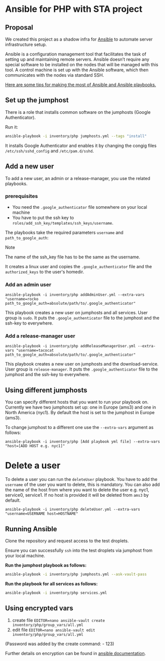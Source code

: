 # Ansible for PHP with STA project

## Proposal

We created this project as a shadow infra for [Ansible](https://docs.ansible.com/ansible/latest/index.html) to automate server infrastructure setup.

Ansible is a configuration management tool that facilitates the task of setting up and maintaining remote servers.
Ansible doesn’t require any special software to be installed on the nodes that will be managed with this tool. A control machine is set up with the Ansible software, which then communicates with the nodes via standard SSH.

[Here are some tips for making the most of Ansible and Ansible playbooks.](https://docs.ansible.com/ansible/2.8/user_guide/playbooks_best_practices.html#best-practices)


## Set up the jumphost

There is a role that installs common software on the jumphosts (Google Authenticator).

Run it:
```sh
ansible-playbook -i inventory/php jumphosts.yml --tags "install"
```
It installs Google Authenticator and enables it by changing the congig files `/etc/ssh/sshd_config` and `/etc/pam.d/sshd`.

## Add a new user

To add a new user, an admin or a release-manager, you use the related playbooks.

### prerequisites

- You need the `.google_authenticator` file somewhere on your local machine
- You have to put the ssh key to `roles/add_ssh_key/templates/ssh_keys/username`.

The playbooks take the required parameters `username` and `path_to_google_auth`:

> [!NOTE]
> The name of the ssh_key file has to be the same as the username.

It creates a linux user and copies the `.google_authenticator` file and the `authorized_keys` to the user's homedir.

### Add an admin user

```shell
ansible-playbook -i inventory/php addAdminUser.yml --extra-vars "username=rocko path_to_google_auth=absolute/path/to/.google_authenticator"
```

This playbook creates a new user on jumphosts and all services.
User group is `sudo`. It puts the `.google_authenticator` file to the jumphost and the ssh-key to everywhere.

### Add a release-manager user

```shell
ansible-playbook -i inventory/php addReleaseManagerUser.yml --extra-vars "username=tacocat path_to_google_auth=absolute/path/to/.google_authenticator"
```

This playbook creates a new user on jumphosts and the download-service.
User group is `release-manager`. It puts the `.google_authenticator` file to the jumphost and the ssh-key to everywhere.

## Using different jumphosts

You can specify different hosts that you want to run your playbook on. Currently we have two jumphosts set up: one in Europe (ams3) and one in North America (nyc1). By default the host is set to the jumphost in Europe (ams3).

To change jumphost to a different one use the `--extra-vars` argument as follows:

```shell
ansible-playbook -i inventory/php [Add playbook yml file] --extra-vars "host=[ADD HOST e.g. nyc1]"
```

# Delete a user

To delete a user you can run the `deleteUser` playbook. You have to add the `username` of the user you want to delete, this is mandatory. You can also add the name of the host from where you want to delete the user e.g. nyc1, service0, service1. If no host is provided it will be deleted from `ams3` by default.

```shell
ansible-playbook -i inventory/php deleteUser.yml --extra-vars "username=USERNAME host=HOSTNAME"
```

## Running Ansible

Clone the repository and request access to the test droplets.

Ensure you can successfully `ssh` into the test droplets via jumphost from your local machine.

**Run the jumphost playbook as follows:**

```bash
ansible-playbook -i inventory/php jumphosts.yml --ask-vault-pass
```

**Run the playbook for all services as follows:**

```bash
ansible-playbook -i inventory/php services.yml
```

## Using encrypted vars

1. create file `EDITOR=nano ansible-vault create inventory/php/group_vars/all.yml`
2. edit file `EDITOR=nano ansible-vault edit inventory/php/group_vars/all.yml`

(Password was added by the create command: - 123)

Further details on encryption can be found in [ansible documentation](https://docs.ansible.com/ansible/latest/vault_guide/vault_encrypting_content.html).
